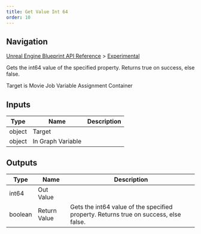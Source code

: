 ```yaml
---
title: Get Value Int 64
order: 10
---
```

## Navigation

[Unreal Engine Blueprint API Reference](https://dev.epicgames.com/documentation/en-us/unreal-engine/BlueprintAPI) > [Experimental](https://dev.epicgames.com/documentation/en-us/unreal-engine/BlueprintAPI/Experimental)

Gets the int64 value of the specified property. Returns true on success, else false.

Target is Movie Job Variable Assignment Container

## Inputs

| Type | Name | Description |
| --- | --- | --- |
| object | Target |  |
| object | In Graph Variable |  |

## Outputs

| Type | Name | Description |
| --- | --- | --- |
| int64 | Out Value |  |
| boolean | Return Value | Gets the int64 value of the specified property. Returns true on success, else false. |
